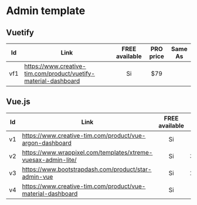 # Admin template
## Vuetify

|Id|Link|FREE available|PRO price|Same As|
|---|---|:---:|:---:|:---:|
|vf1|https://www.creative-tim.com/product/vuetify-material-dashboard|Si|$79|

## Vue.js
|Id|Link|FREE available|PRO price|Same As|
|---|---|:---:|:---:|:---:|
|v1|https://www.creative-tim.com/product/vue-argon-dashboard|Si|$89|
|v2|https://www.wrappixel.com/templates/xtreme-vuesax-admin-lite/|Si|$39-$499|
|v3|https://www.bootstrapdash.com/product/star-admin-vue|Si|$25-$249|
|v4|https://www.creative-tim.com/product/vue-material-dashboard|Si|$59|vf1
<!--stackedit_data:
eyJwcm9wZXJ0aWVzIjoidGl0bGU6IHZ1ZS9WdWV0aWZ5IGFkbW
luIHRlbXBsYXRlXG5hdXRob3I6IEFsZXNzYW5kcm8gVG9ybmVz
ZWxsb1xuIiwiaGlzdG9yeSI6WzEzNTI5OTUwMjAsMTEyMzc2OT
UzMCwtMjY1NDMwMl19
-->